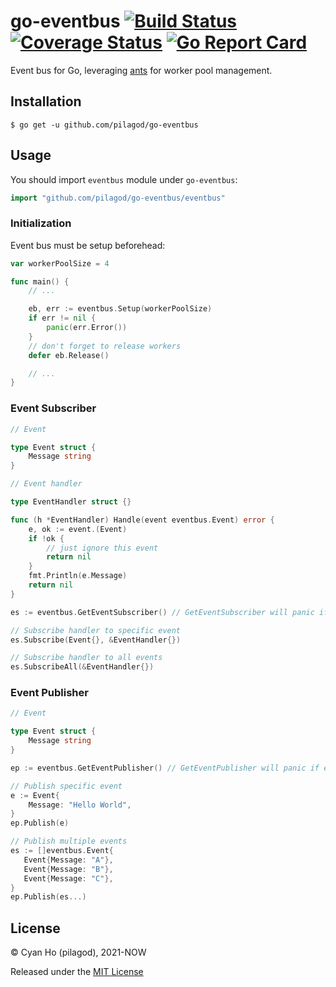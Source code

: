 # go-eventbus [![Build Status](https://travis-ci.com/pilagod/go-eventbus.svg?branch=master)](https://travis-ci.com/pilagod/go-eventbus) [![Coverage Status](https://coveralls.io/repos/github/pilagod/go-eventbus/badge.svg?branch=master)](https://coveralls.io/github/pilagod/go-eventbus?branch=master) [![Go Report Card](https://goreportcard.com/badge/github.com/pilagod/go-eventbus)](https://goreportcard.com/report/github.com/pilagod/go-eventbus)

Event bus for Go, leveraging [ants](https://github.com/panjf2000/ants) for worker pool management.

## Installation

```shell
$ go get -u github.com/pilagod/go-eventbus
```

## Usage

You should import `eventbus` module under `go-eventbus`:

```go
import "github.com/pilagod/go-eventbus/eventbus"
```

### Initialization

Event bus must be setup beforehead:

```go
var workerPoolSize = 4

func main() {
    // ...

    eb, err := eventbus.Setup(workerPoolSize)
    if err != nil {
        panic(err.Error())
    }
    // don't forget to release workers
    defer eb.Release()

    // ...
}
```

### Event Subscriber

```go
// Event

type Event struct {
    Message string
}

// Event handler

type EventHandler struct {}

func (h *EventHandler) Handle(event eventbus.Event) error {
    e, ok := event.(Event)
    if !ok {
        // just ignore this event
        return nil
    }
    fmt.Println(e.Message)
    return nil
}

es := eventbus.GetEventSubscriber() // GetEventSubscriber will panic if event bus hasn't setup

// Subscribe handler to specific event
es.Subscribe(Event{}, &EventHandler{})

// Subscribe handler to all events
es.SubscribeAll(&EventHandler{})
```

### Event Publisher

```go
// Event

type Event struct {
    Message string
}

ep := eventbus.GetEventPublisher() // GetEventPublisher will panic if event bus hasn't setup

// Publish specific event
e := Event{
    Message: "Hello World",
}
ep.Publish(e)

// Publish multiple events
es := []eventbus.Event{
   Event{Message: "A"}, 
   Event{Message: "B"}, 
   Event{Message: "C"}, 
}
ep.Publish(es...)

```

## License

© Cyan Ho (pilagod), 2021-NOW

Released under the [MIT License](https://github.com/pilagod/go-eventbus/blob/master/LICENSE)
